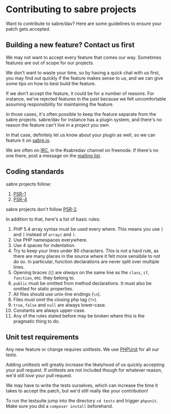 Contributing to sabre projects
==============================

Want to contribute to sabre/dav? Here are some guidelines to ensure your patch gets accepted.


Building a new feature? Contact us first
----------------------------------------

We may not want to accept every feature that comes our way. Sometimes features are out of scope for our projects.

We don't want to waste your time, so by having a quick chat with us first, you may find out quickly if the feature makes
sense to us, and we can give some tips on how to best build the feature.

If we don't accept the feature, it could be for a number of reasons. For instance, we've rejected features in the past
because we felt uncomfortable assuming responsibility for maintaining the feature.

In those cases, it's often possible to keep the feature separate from the sabre projects. sabre/dav for instance has a
plugin system, and there's no reason the feature can't live in a project you own.

In that case, definitely let us know about your plugin as well, so we can feature it on [sabre.io][4].

We are often on [IRC][5], in the #sabredav channel on freenode. If there's no one there, post a message on
the [mailing list][6].


Coding standards
----------------

sabre projects follow:

1. [PSR-1][1]
2. [PSR-4][2]

sabre projects don't follow [PSR-2][3].

In addition to that, here's a list of basic rules:

1. PHP 5.4 array syntax must be used every where. This means you use `[` and
   `]` instead of `array(` and `)`.
2. Use PHP namespaces everywhere.
3. Use 4 spaces for indentation.
4. Try to keep your lines under 80 characters. This is not a hard rule, as there are many places in the source where it
   felt more sensibile to not do so. In particular, function declarations are never split over multiple lines.
5. Opening braces (`{`) are _always_ on the same line as the `class`, `if`,
   `function`, etc. they belong to.
6. `public` must be omitted from method declarations. It must also be omitted for static properties.
7. All files should use unix-line endings (`\n`).
8. Files must omit the closing php tag (`?>`).
9. `true`, `false` and `null` are always lower-case.
10. Constants are always upper-case.
11. Any of the rules stated before may be broken where this is the pragmatic thing to do.

Unit test requirements
----------------------

Any new feature or change requires unittests. We use [PHPUnit][7] for all our tests.

Adding unittests will greatly increase the likelyhood of us quickly accepting your pull request. If unittests are not
included though for whatever reason, we'd still _love_ your pull request.

We may have to write the tests ourselves, which can increase the time it takes to accept the patch, but we'd still
really like your contribution!

To run the testsuite jump into the directory `cd tests` and trigger `phpunit`. Make sure you did a `composer install`
beforehand.

[1]: http://www.php-fig.org/psr/psr-1/

[2]: http://www.php-fig.org/psr/psr-4/

[3]: http://www.php-fig.org/psr/psr-2/

[4]: http://sabre.io/

[5]: irc://freenode.net/#sabredav

[6]: http://groups.google.com/group/sabredav-discuss

[7]: http://phpunit.de/
